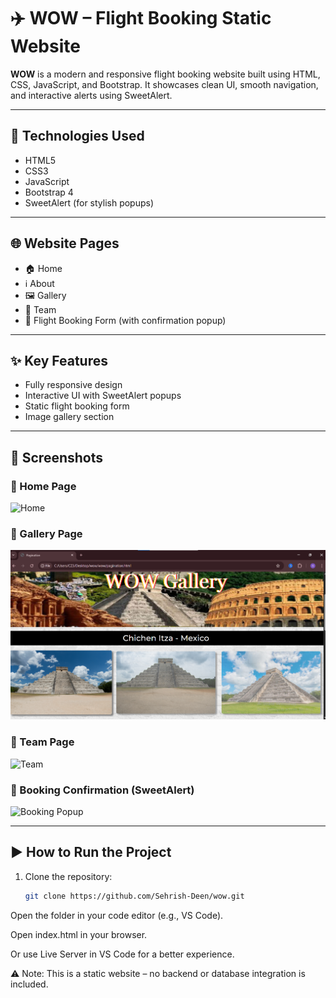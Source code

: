 # ✈️ WOW – Flight Booking Static Website

**WOW** is a modern and responsive flight booking website built using HTML, CSS, JavaScript, and Bootstrap. It showcases clean UI, smooth navigation, and interactive alerts using SweetAlert.

---

## 🔧 Technologies Used

- HTML5  
- CSS3  
- JavaScript  
- Bootstrap 4  
- SweetAlert (for stylish popups)

---

## 🌐 Website Pages

- 🏠 Home  
- ℹ️ About  
- 🖼 Gallery  
- 👥 Team  
- 🧾 Flight Booking Form (with confirmation popup)

---

## ✨ Key Features

- Fully responsive design  
- Interactive UI with SweetAlert popups  
- Static flight booking form  
- Image gallery section  

---

## 📸 Screenshots

### 🔹 Home Page  
![Home](https://github.com/Sehrish-Deen/wow/blob/main/ss.png/Homepage.png?raw=true)

### 🔹 Gallery Page  
![Gallery](https://github.com/Sehrish-Deen/wow/blob/main/ss.png/Gallery.png?raw=true)

### 🔹 Team Page  
![Team](https://github.com/Sehrish-Deen/wow/blob/main/ss.png/Team.png?raw=true)

### 🔹 Booking Confirmation (SweetAlert)  
![Booking Popup](https://github.com/Sehrish-Deen/wow/blob/main/ss.png/BookingPopup.png?raw=true)

---

## ▶️ How to Run the Project

1. Clone the repository:
   ```bash
   git clone https://github.com/Sehrish-Deen/wow.git
Open the folder in your code editor (e.g., VS Code).

Open index.html in your browser.

Or use Live Server in VS Code for a better experience.

⚠️ Note: This is a static website – no backend or database integration is included.
